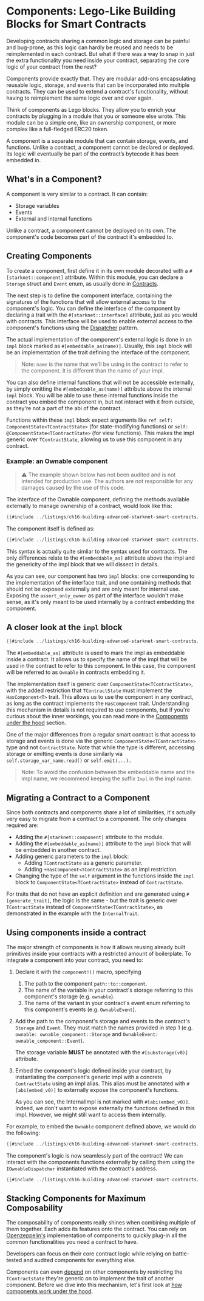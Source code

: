 # Components: Lego-Like Building Blocks for Smart Contracts

Developing contracts sharing a common logic and storage can be painful and
bug-prone, as this logic can hardly be reused and needs to be reimplemented in
each contract. But what if there was a way to snap in just the extra
functionality you need inside your contract, separating the core logic of your
contract from the rest?

Components provide exactly that. They are modular add-ons encapsulating reusable
logic, storage, and events that can be incorporated into multiple contracts.
They can be used to extend a contract's functionality, without having to
reimplement the same logic over and over again.

Think of components as Lego blocks. They allow you to enrich your contracts by
plugging in a module that you or someone else wrote. This module can be a simple
one, like an ownership component, or more complex like a full-fledged ERC20
token.

A component is a separate module that can contain storage, events, and
functions. Unlike a contract, a component cannot be declared or deployed. Its
logic will eventually be part of the contract’s bytecode it has been embedded
in.

## What's in a Component?

A component is very similar to a contract. It can contain:

- Storage variables
- Events
- External and internal functions

Unlike a contract, a component cannot be deployed on its own. The component's
code becomes part of the contract it's embedded to.

## Creating Components

To create a component, first define it in its own module decorated with a
`#[starknet::component]` attribute. Within this module, you can declare a `
Storage` struct and `Event` enum, as usually done in
[Contracts](./ch13-02-anatomy-of-a-simple-contract.md).

The next step is to define the component interface, containing the signatures of
the functions that will allow external access to the component's logic. You can
define the interface of the component by declaring a trait with the
`#[starknet::interface]` attribute, just as you would with contracts. This
interface will be used to enable external access to the component's functions
using the
[Dispatcher](./ch15-02-contract-dispatchers-library-dispatchers-and-system-calls.md)
pattern.

The actual implementation of the component's external logic is done in an `impl`
block marked as `#[embeddable_as(name)]`. Usually, this `impl` block will be an
implementation of the trait defining the interface of the component.

> Note: `name` is the name that we’ll be using in the contract to refer to the
> component. It is different than the name of your impl.

You can also define internal functions that will not be accessible externally,
by simply omitting the `#[embeddable_as(name)]` attribute above the internal
`impl` block. You will be able to use these internal functions inside the
contract you embed the component in, but not interact with it from outside, as
they're not a part of the abi of the contract.

Functions within these `impl` block expect arguments like `ref self:
ComponentState<TContractState>` (for state-modifying functions) or `self:
@ComponentState<TContractState>` (for view functions). This makes the impl
generic over `TContractState`, allowing us to use this component in any
contract.

### Example: an Ownable component

> ⚠️ The example shown below has not been audited and is not intended for
> production use. The authors are not responsible for any damages caused by the
> use of this code.

The interface of the Ownable component, defining the methods available
externally to manage ownership of a contract, would look like this:

```rust
{{#include ../listings/ch16-building-advanced-starknet-smart-contracts/listing_02_ownable_component/src/component.cairo:interface}}
```

The component itself is defined as:

```rust
{{#include ../listings/ch16-building-advanced-starknet-smart-contracts/listing_02_ownable_component/src/component.cairo:component}}
```

This syntax is actually quite similar to the syntax used for contracts. The only
differences relate to the `#[embeddable_as]` attribute above the impl and the
genericity of the impl block that we will dissect in details.

As you can see, our component has two `impl` blocks: one corresponding to the
implementation of the interface trait, and one containing methods that should
not be exposed externally and are only meant for internal use. Exposing the
`assert_only_owner` as part of the interface wouldn't make sense, as it's only
meant to be used internally by a contract embedding the component.

## A closer look at the `impl` block

```rust
{{#include ../listings/ch16-building-advanced-starknet-smart-contracts/listing_02_ownable_component/src/component.cairo:impl_signature}}
```

The `#[embeddable_as]` attribute is used to mark the impl as embeddable inside a
contract. It allows us to specify the name of the impl that will be used in the
contract to refer to this component. In this case, the component will be
referred to as `Ownable` in contracts embedding it.

The implementation itself is generic over `ComponentState<TContractState>`, with
the added restriction that `TContractState` must implement the `HasComponent<T>`
trait. This allows us to use the component in any contract, as long as the
contract implements the `HasComponent` trait. Understanding this mechanism in
details is not required to use components, but if you're curious about the inner
workings, you can read more in the [Components under the hood](./ch16-02-01-under-the-hood.md) section.

One of the major differences from a regular smart contract is that access to
storage and events is done via the generic `ComponentState<TContractState>` type
and not `ContractState`. Note that while the type is different, accessing
storage or emitting events is done similarly via `self.storage_var_name.read()`
or `self.emit(...).`

> Note: To avoid the confusion between the embeddable name and the impl name, we
> recommend keeping the suffix `Impl` in the impl name.

## Migrating a Contract to a Component

Since both contracts and components share a lot of similarities, it's actually
very easy to migrate from a contract to a component. The only changes required
are:

- Adding the `#[starknet::component]` attribute to the module.
- Adding the `#[embeddable_as(name)]` attribute to the `impl` block that will be
  embedded in another contract.
- Adding generic parameters to the `impl` block:
  - Adding `TContractState` as a generic parameter.
  - Adding `+HasComponent<TContractState>` as an impl restriction.
- Changing the type of the `self` argument in the functions inside the `impl`
  block to `ComponentState<TContractState>` instead of `ContractState`.

For traits that do not have an explicit definition and are generated using
`#[generate_trait]`, the logic is the same - but the trait is generic over
`TContractState` instead of `ComponentState<TContractState>`, as demonstrated in
the example with the `InternalTrait`.

## Using components inside a contract

The major strength of components is how it allows reusing already built
primitives inside your contracts with a restricted amount of boilerplate. To
integrate a component into your contract, you need to:

1. Declare it with the `component!()` macro, specifying

   1. The path to the component `path::to::component`.
   2. The name of the variable in your contract's storage referring to this
      component's storage (e.g. `ownable`).
   3. The name of the variant in your contract's event enum referring to this
      component's events (e.g. `OwnableEvent`).

2. Add the path to the component's storage and events to the contract's
   `Storage` and `Event`. They must match the names provided in step 1 (e.g.
   `ownable: ownable_component::Storage` and `OwnableEvent:
ownable_component::Event`).

   The storage variable **MUST** be annotated with the `#[substorage(v0)]`
   attribute.

3. Embed the component's logic defined inside your contract, by instantiating
   the component's generic impl with a concrete `ContractState` using an impl
   alias. This alias must be annotated with `#[abi(embed_v0)]` to externally
   expose the component's functions.

   As you can see, the InternalImpl is not marked with `#[abi(embed_v0)]`.
   Indeed, we don't want to expose externally the functions defined in this
   impl. However, we might still want to access them internally.

For example, to embed the `Ownable` component defined above, we would do the
following:

```rust
{{#include ../listings/ch16-building-advanced-starknet-smart-contracts/listing_02_ownable_component/src/contract.cairo:all}}
```

The component's logic is now seamlessly part of the contract! We can interact
with the components functions externally by calling them using the
`IOwnableDispatcher` instantiated with the contract's address.

```rust
{{#include ../listings/ch16-building-advanced-starknet-smart-contracts/listing_02_ownable_component/src/component.cairo:interface}}
```

## Stacking Components for Maximum Composability

The composability of components really shines when combining multiple of them
together. Each adds its features onto the contract. You can rely on
[Openzeppelin's](https://github.com/OpenZeppelin/cairo-contracts) implementation
of components to quickly plug-in all the common functionalities you need a contract
to have.

Developers can focus on their core contract logic while relying on battle-tested
and audited components for everything else.

Components can even [depend](./ch16-02-02-component-dependencies.md) on other components by restricting the
`TContractstate` they're generic on to implement the trait of another component.
Before we dive into this mechanism, let's first look at [how components work under the hood](./ch16-02-01-under-the-hood.md).